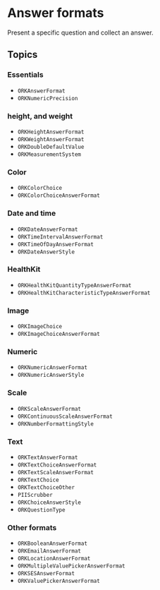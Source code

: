 # Answer formats

Present a specific question and collect an answer.

## Topics

### Essentials

- ``ORKAnswerFormat``
- ``ORKNumericPrecision``

### height, and weight

- ``ORKHeightAnswerFormat``
- ``ORKWeightAnswerFormat``
- ``ORKDoubleDefaultValue``
- ``ORKMeasurementSystem``

### Color

- ``ORKColorChoice``
- ``ORKColorChoiceAnswerFormat``

### Date and time

- ``ORKDateAnswerFormat``
- ``ORKTimeIntervalAnswerFormat``
- ``ORKTimeOfDayAnswerFormat``
- ``ORKDateAnswerStyle``

### HealthKit

- ``ORKHealthKitQuantityTypeAnswerFormat``
- ``ORKHealthKitCharacteristicTypeAnswerFormat``

### Image

- ``ORKImageChoice``
- ``ORKImageChoiceAnswerFormat``

### Numeric

- ``ORKNumericAnswerFormat``
- ``ORKNumericAnswerStyle``

### Scale

- ``ORKScaleAnswerFormat``
- ``ORKContinuousScaleAnswerFormat``
- ``ORKNumberFormattingStyle``

### Text

- ``ORKTextAnswerFormat``
- ``ORKTextChoiceAnswerFormat``
- ``ORKTextScaleAnswerFormat``
- ``ORKTextChoice``
- ``ORKTextChoiceOther``
- ``PIIScrubber``
- ``ORKChoiceAnswerStyle``
- ``ORKQuestionType``

### Other formats

- ``ORKBooleanAnswerFormat``
- ``ORKEmailAnswerFormat``
- ``ORKLocationAnswerFormat``
- ``ORKMultipleValuePickerAnswerFormat``
- ``ORKSESAnswerFormat``
- ``ORKValuePickerAnswerFormat``

